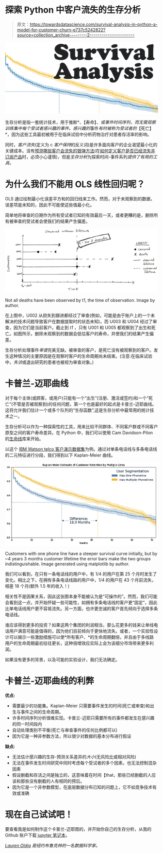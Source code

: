 # 探索 Python 中客户流失的生存分析

> 原文：<https://towardsdatascience.com/survival-analysis-in-python-a-model-for-customer-churn-e737c5242822?source=collection_archive---------2----------------------->

![](img/49a109efc7a376b8af36383ed866d27b.png)

生存分析是指一套统计技术，用于推断*、【寿命】、*或事件时间序列，而无需观察训练集中每个受试者感兴趣的事件。感兴趣的*事件*有时被称为受试者的*【死亡】*，因为这些工具最初被用于在临床试验中分析药物治疗对患者存活率的影响。

同时，*客户流失*(定义为 c *客户保持*的反义词)是许多面向客户的企业渴望最小化的关键成本。没有[预测哪些客户会流失的银弹方法](https://www.kdnuggets.com/2017/03/datascience-building-predictive-churn-model.html)(在[如何定义客户是否已经流失非订阅产品](https://www.datascience.com/blog/intro-to-predictive-modeling-for-customer-lifetime-value)时，必须小心谨慎)，但是*生存分析*为探索时间-事件系列*提供了有用的工具。*

# 为什么我们不能用 OLS 线性回归呢？

OLS 通过绘制最小化误差平方和的回归线来工作。然而，对于未观察到的数据，误差项是未知的，因此不可能使这些值最小化。

简单地将审查的日期作为所有受试者已知的有效最后一天，或者更糟的是，删除所有被审查的受试者会使我们的结果产生偏差。

![](img/f66ee87fdce51f9279eea764abef93f1.png)

Not all deaths have been observed by t1, the time of observation. Image by author.

在上图中，U002 从损失到跟进都经过了审查(例如，可能是由于账户上的一个未解决的技术问题导致客户在数据提取时的状态未知)，而 U003 和 U004 经过了审查，因为它们是当前客户。截止到 *t1* ，只有 U001 和 U005 都观察到了出生和死亡。如图所示，删除未观察到的数据会低估客户的寿命，并使我们的结果产生偏差。

生存分析处理事件*审查*完美无缺。被审查的客户，是死亡没有被观察到的客户。发生这种情况的主要原因是在观察时客户的生命周期尚未结束。(注意:在临床试验中，*失访*或退出研究的患者也被视为审查对象。)

# 卡普兰-迈耶曲线

对于每个主体(或顾客，或用户)只能有一个“出生”(注册、激活或签约)和一个“死亡”(不管是否被观察到)的任何问题，第一个也是最好的起点是卡普兰-迈耶曲线。这将允许我们估计一个或多个队列的“生存函数”,这是生存分析中最常用的统计技术之一。

生存分析可以作为一种探索性的工具，用来比较不同群体、不同客户群或不同客户原型之间的客户寿命差异。在 Python 中，我们可以使用 Cam Davidson-Pilon 的[生命线](https://github.com/CamDavidsonPilon/lifelines)库来开始。

以这个 [IBM Watson telco 客户演示数据集](https://www.ibm.com/communities/analytics/watson-analytics-blog/predictive-insights-in-the-telco-customer-churn-data-set/)为例。通过对单条电话线与多条电话线的二元特征进行分段，我们得到以下 Kaplan-Meier 曲线。

![](img/6c9f1dea4bf02b1f2a177e795d4bb3dc.png)

Customers with one phone line have a steeper survival curve initially, but by ~4 years 3 months customer lifetime the error bars make the two groups indistinguishable. Image generated using matplotlib by author.

我们可以看到，在只有一条电话线的用户中，有 1/4 的用户在第 25 个月时发生了变化。相比之下，在拥有多条电话线路的用户中，1/4 的用户在 43 个月前流失，相差 18 个月(额外 1.5 年的收入！)

相关性不是因果关系，因此这张图本身不能被认为是“可操作的”。然而，我们可能会看到这一点，并开始怀疑一些可能性，如拥有多条电话线的客户更“固定”，因此比单电话线用户更不容易流失。另一方面，也许更忠诚的客户首先倾向于选择多条电话线。

谁应该得到更多的投资？如果这两个集团的利润相当，那么花更多的钱来让单线电话用户满意可能是值得的，因为他们目前倾向于更快地流失。或者，一个实验性设计可以揭示一些激励措施可以使*所有客户、*的生命周期翻倍，并且由于多线路用户的生命周期最初往往更长，这种倍增效应实际上会为该细分市场带来更多利润。

如果没有更多的背景，以及可能的实验设计，我们无法确定。

# 卡普兰-迈耶曲线的利弊

**优点:**

*   需要最少的功能集。Kaplan-Meier 只需要事件发生的时间(死亡或审查)和出生与事件之间的生命周期。
*   许多时间序列分析很难实现。卡普兰-迈耶只需要所有的事件都发生在感兴趣的同一时间段内
*   自动处理类别不平衡(死亡与审查事件的任何比例都可以)
*   因为它是一种非参数方法，所以很少对数据的基本分布进行假设

**缺点:**

*   无法估计感兴趣的生存-预测关系差异的*大小*(无风险比或相对风险)
*   无法在事件发生时间研究中同时考虑每个受试者的多个因素，也无法控制混杂因素
*   假设删截和存活之间是独立的，这意味着在时间【that，那些已经删截的人应该和那些没有删截的人有相同的预后。
*   因为它是一个非参数模型，在底层数据分布已知的问题上，它不如竞争技术有效或准确

# 现在自己试试吧！

要查看我是如何制作这个卡普兰-迈耶图的，并开始你自己的生存分析，从我的 Github 账户下载 [jupyter 笔记本](https://github.com/loldja/loldja.github.io/blob/master/assets/code/blog/Kaplan%20Meier%20demo.ipynb)。

[*Lauren Oldja*](http://laurenoldja.net) *是纽约布鲁克林的一名数据科学家。*